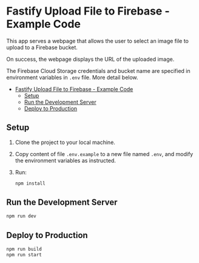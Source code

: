 # Fastify Upload File to Firebase - Example Code

This app serves a webpage that allows
the user to select an image file to
upload to a Firebase bucket.

On success, the webpage displays the
URL of the uploaded image.

The Firebase Cloud Storage credentials
and bucket name are specified in
environment variables in `.env` file.
More detail below.

- [Fastify Upload File to Firebase - Example Code](#fastify-upload-file-to-firebase---example-code)
  - [Setup](#setup)
  - [Run the Development Server](#run-the-development-server)
  - [Deploy to Production](#deploy-to-production)

## Setup

1. Clone the project to your local machine.
2. Copy content of file `.env.example` to a
    new file named `.env`, and modify the
    environment variables as instructed.
3. Run:

    ```sh
    npm install
    ```

## Run the Development Server

```sh
npm run dev
```

## Deploy to Production

```sh
npm run build
npm run start
```
